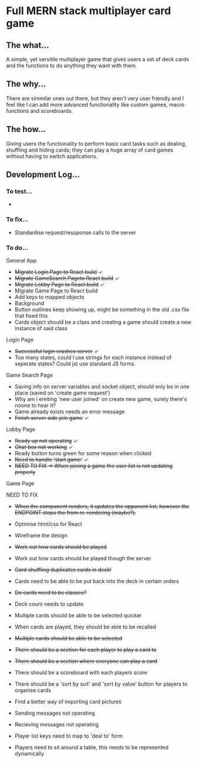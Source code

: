# Full MERN stack multiplayer card game

## The what...
<p>A simple, yet versitile multiplayer game that gives users a set of deck cards and the functions to do anything they want with them.</p>


## The why...
<p>There are simmilar ones out there, but they aren't very user friendly and I feel like I can add more advanced functionality like custom games, macro functions and scoreboards.</p>


## The how...
<p>Giving users the functionality to perform basic card tasks such as dealing, shuffling and hiding cards; they can play a huge array of card games without having to switch applications.</p>


## Development Log...

### To test...

- 

### To fix...
- Standardise request/resoponse calls to the server


### To do...

General App
- ~~Migrate Login Page to React build~~ ✓
- ~~Migrate GameSearch Pageto React build~~ ✓
- ~~Migrate Lobby Page to React build~~ ✓
- Migrate Game Page to React build
- Add keys to mapped objects
- Background
- Button outlines keep showing up, might be something in the old .css file that fixed this
- Cards object should be a class and creating a game should create a new instance of said class


Login Page
- ~~Successful login crashes server~~ ✓
- Too many states, could I use strings for each instance instead of seperate states? Could jst use standard JS forms.


Game Search Page
- Saving info on server variables and socket object, should only be in one place (saved on 'create game request')
- Why am I emiting 'new user joined' on create new game, surely there's noone to hear it?
- Game already exists needs an error message
- ~~Finish server side join game~~ ✓


Lobby Page
- ~~Ready up not operating~~ ✓
- ~~Chat box not working~~ ✓
- Ready button turns green for some reason when clicked
- ~~Need to handle 'start game'~~ ✓
- ~~NEED TO FIX -> When joining a game the user list is not updating properly~~


Game Page

NEED TO FIX
- ~~When the component renders, it updates the opponent list, however the ENDPOINT stops the from re-rendering (maybe?).~~

- Optimise html/css for React
- Wireframe the design
- ~~Work out how cards should be played~~
- Work out how cards should be played though the server
- ~~Card shuffling duplicates cards in deck!~~
- Cards need to be able to be put back into the deck in certain orders
- ~~Do cards need to be classes?~~
- Deck count needs to update
- Multiple cards should be able to be selected quicker
- When cards are played, they should be able to be recalled
- ~~Multiple cards should be able to be selected~~
- ~~There should be a section for each player to play a card to~~
- ~~There should be a section where everyone can play a card~~
- There should be a scoreboard with each players score
- There should be a 'sort by suit' and 'sort by value' button for players to organise cards
- Find a better way of importing card pictures
- Sending messages not operating
- Recieving messages not operating
- Player list keys need to map to 'deal to' form
- Players need to sit around a table, this needs to be represented dynamically